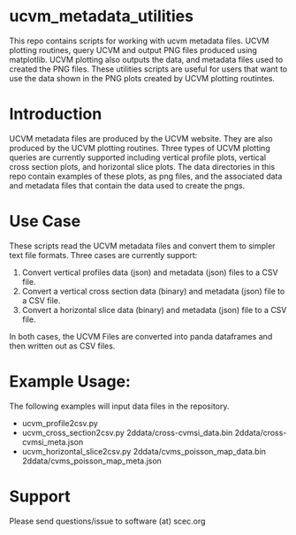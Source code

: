 # ucvm_metadata_utilities
This repo contains scripts for working with ucvm metadata files. UCVM plotting routines, query UCVM and output PNG files produced using matplotlib. UCVM plotting also outputs the data, and metadata files used to created the PNG files. These utilities scripts are useful for users that want to use the data shown in the PNG plots created by UCVM plotting routintes.

# Introduction
UCVM metadata files are produced by the UCVM website. They are also produced by the UCVM plotting routines. Three types of UCVM plotting queries are currently supported including vertical profile plots, vertical cross section plots, and horizontal slice plots. The data directories in this repo contain examples of these plots, as png files, and the associated data and metadata files that contain the data used to create the pngs. 

# Use Case
These scripts read the UCVM metadata files and convert them to simpler text file formats. Three cases are currently support:

1. Convert vertical profiles data (json) and metadata (json) files to a CSV file.
2. Convert a vertical cross section data (binary) and metadata (json) file to a CSV file.
3. Convert a horizontal slice data (binary) and metadata (json) file to a CSV file.

In both cases, the UCVM Files are converted into panda dataframes and then written out as CSV files.

# Example Usage:
The following examples will input data files in the repository.
- ucvm_profile2csv.py
- ucvm_cross_section2csv.py 2ddata/cross-cvmsi_data.bin 2ddata/cross-cvmsi_meta.json
- ucvm_horizontal_slice2csv.py 2ddata/cvms_poisson_map_data.bin 2ddata/cvms_poisson_map_meta.json

# Support
Please send questions/issue to software (at) scec.org
